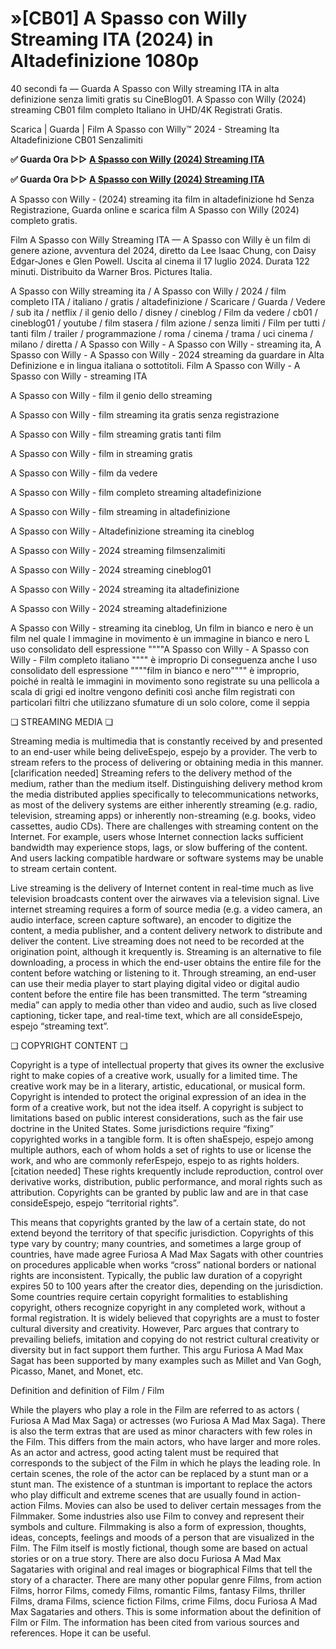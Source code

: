 # »[CB01] A Spasso con Willy Streaming ITA (2024) in Altadefinizione 1080p

40 secondi fa — Guarda A Spasso con Willy streaming ITA in alta definizione senza limiti gratis su CineBlog01. A Spasso con Willy (2024) streaming CB01 film completo Italiano in UHD/4K Registrati Gratis.

Scarica | Guarda | Film A Spasso con Willy™ 2024 - Streaming Ita Altadefinizione CB01 Senzalimiti

**✅ Guarda Ora ▷▷ [A Spasso con Willy (2024) Streaming ITA](https://is.gd/syaR4O)** 

**✅ Guarda Ora ▷▷ [A Spasso con Willy (2024) Streaming ITA](https://is.gd/syaR4O)** 

A Spasso con Willy - (2024) streaming ita film in altadefinizione hd Senza Registrazione, Guarda online e scarica film A Spasso con Willy (2024) completo gratis.

Film A Spasso con Willy Streaming ITA — A Spasso con Willy è un film di genere azione, avventura del 2024, diretto da Lee Isaac Chung, con Daisy Edgar-Jones e Glen Powell. Uscita al cinema il 17 luglio 2024. Durata 122 minuti. Distribuito da Warner Bros. Pictures Italia.

A Spasso con Willy streaming ita / A Spasso con Willy / 2024 / film completo ITA / italiano / gratis / altadefinizione / Scaricare / Guarda / Vedere / sub ita / netflix / il genio dello / disney / cineblog / Film da vedere / cb01 / cineblog01 / youtube / film stasera / film azione / senza limiti / Film per tutti / tanti film / trailer / programmazione / roma / cinema / trama / uci cinema / milano / diretta / A Spasso con Willy - A Spasso con Willy - streaming ita, A Spasso con Willy - A Spasso con Willy - 2024 streaming da guardare in Alta Definizione e in lingua italiana o sottotitoli. Film A Spasso con Willy - A Spasso con Willy - streaming ITA

A Spasso con Willy - film il genio dello streaming

A Spasso con Willy - film streaming ita gratis senza registrazione

A Spasso con Willy - film streaming gratis tanti film

A Spasso con Willy - film in streaming gratis

A Spasso con Willy - film da vedere

A Spasso con Willy - film completo streaming altadefinizione

A Spasso con Willy - film streaming in altadefinizione

A Spasso con Willy - Altadefinizione streaming ita cineblog

A Spasso con Willy - 2024 streaming filmsenzalimiti

A Spasso con Willy - 2024 streaming cineblog01

A Spasso con Willy - 2024 streaming ita altadefinizione

A Spasso con Willy - 2024 streaming altadefinizione

A Spasso con Willy - streaming ita cineblog, Un film in bianco e nero è un film nel quale l immagine in movimento è un immagine in bianco e nero L uso consolidato dell espressione """"A Spasso con Willy - A Spasso con Willy - Film completo italiano """" è improprio Di conseguenza anche l uso consolidato dell espressione """"film in bianco e nero"""" è improprio, poiché in realtà le immagini in movimento sono registrate su una pellicola a scala di grigi ed inoltre vengono definiti così anche film registrati con particolari filtri che utilizzano sfumature di un solo colore, come il seppia

❏ STREAMING MEDIA ❏

Streaming media is multimedia that is constantly received by and presented to an end-user while being deliveEspejo, espejo by a provider. The verb to stream refers to the process of delivering or obtaining media in this manner.[clarification needed] Streaming refers to the delivery method of the medium, rather than the medium itself. Distinguishing delivery method krom the media distributed applies specifically to telecommunications networks, as most of the delivery systems are either inherently streaming (e.g. radio, television, streaming apps) or inherently non-streaming (e.g. books, video cassettes, audio CDs). There are challenges with streaming content on the Internet. For example, users whose Internet connection lacks sufficient bandwidth may experience stops, lags, or slow buffering of the content. And users lacking compatible hardware or software systems may be unable to stream certain content.

Live streaming is the delivery of Internet content in real-time much as live television broadcasts content over the airwaves via a television signal. Live internet streaming requires a form of source media (e.g. a video camera, an audio interface, screen capture software), an encoder to digitize the content, a media publisher, and a content delivery network to distribute and deliver the content. Live streaming does not need to be recorded at the origination point, although it krequently is. Streaming is an alternative to file downloading, a process in which the end-user obtains the entire file for the content before watching or listening to it. Through streaming, an end-user can use their media player to start playing digital video or digital audio content before the entire file has been transmitted. The term “streaming media” can apply to media other than video and audio, such as live closed captioning, ticker tape, and real-time text, which are all consideEspejo, espejo “streaming text”.

❏ COPYRIGHT CONTENT ❏

Copyright is a type of intellectual property that gives its owner the exclusive right to make copies of a creative work, usually for a limited time. The creative work may be in a literary, artistic, educational, or musical form. Copyright is intended to protect the original expression of an idea in the form of a creative work, but not the idea itself. A copyright is subject to limitations based on public interest considerations, such as the fair use doctrine in the United States. Some jurisdictions require “fixing” copyrighted works in a tangible form. It is often shaEspejo, espejo among multiple authors, each of whom holds a set of rights to use or license the work, and who are commonly referEspejo, espejo to as rights holders.[citation needed] These rights krequently include reproduction, control over derivative works, distribution, public performance, and moral rights such as attribution. Copyrights can be granted by public law and are in that case consideEspejo, espejo “territorial rights”.

This means that copyrights granted by the law of a certain state, do not extend beyond the territory of that specific jurisdiction. Copyrights of this type vary by country; many countries, and sometimes a large group of countries, have made agree Furiosa A Mad Max Sagats with other countries on procedures applicable when works “cross” national borders or national rights are inconsistent. Typically, the public law duration of a copyright expires 50 to 100 years after the creator dies, depending on the jurisdiction. Some countries require certain copyright formalities to establishing copyright, others recognize copyright in any completed work, without a formal registration. It is widely believed that copyrights are a must to foster cultural diversity and creativity. However, Parc argues that contrary to prevailing beliefs, imitation and copying do not restrict cultural creativity or diversity but in fact support them further. This argu Furiosa A Mad Max Sagat has been supported by many examples such as Millet and Van Gogh, Picasso, Manet, and Monet, etc.

Definition and definition of Film / Film

While the players who play a role in the Film are referred to as actors ( Furiosa A Mad Max Saga) or actresses (wo Furiosa A Mad Max Saga). There is also the term extras that are used as minor characters with few roles in the Film. This differs from the main actors, who have larger and more roles. As an actor and actress, good acting talent must be required that corresponds to the subject of the Film in which he plays the leading role. In certain scenes, the role of the actor can be replaced by a stunt man or a stunt man. The existence of a stuntman is important to replace the actors who play difficult and extreme scenes that are usually found in action-action Films. Movies can also be used to deliver certain messages from the Filmmaker. Some industries also use Film to convey and represent their symbols and culture. Filmmaking is also a form of expression, thoughts, ideas, concepts, feelings and moods of a person that are visualized in the Film. The Film itself is mostly fictional, though some are based on actual stories or on a true story. There are also docu Furiosa A Mad Max Sagataries with original and real images or biographical Films that tell the story of a character. There are many other popular genre Films, from action Films, horror Films, comedy Films, romantic Films, fantasy Films, thriller Films, drama Films, science fiction Films, crime Films, docu Furiosa A Mad Max Sagataries and others. This is some information about the definition of Film or Film. The information has been cited from various sources and references. Hope it can be useful.
